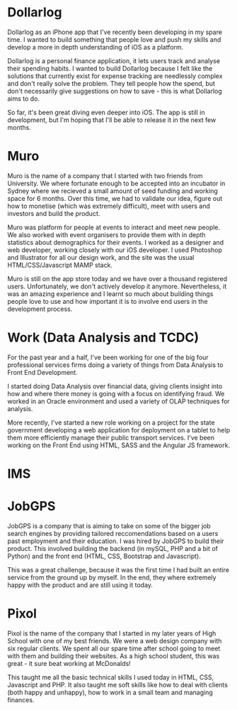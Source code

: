 # Dollarlog

Dollarlog as an iPhone app that I've recently been developing in my spare time. I wanted to build something that people love and push my skills and develop a more in depth understanding of iOS as a platform.

Dollarlog is a personal finance application, it lets users track and analyse their spending habits. I wanted to build Dollarlog because I felt like the solutions that currently exist for expense tracking are needlessly complex and don't really solve the problem. They tell people how the spend, but don't necessarily give suggestions on how to save - this is what Dollarlog aims to do.

So far, it's been great diving even deeper into iOS. The app is still in development, but I'm hoping that I'll be able to release it in the next few months.

# Muro

Muro is the name of a company that I started with two friends from University. We where fortunate enough to be accepted into an incubator in Sydney where we recieved a small amount of seed funding and working space for 6 months. Over this time, we had to validate our idea, figure out how to monetise (which was extremely difficult), meet with users and investors and build the product.

Muro was platform for people at events to interact and meet new people. We also worked with event organisers to provide them with in depth statistics about demographics for their events. I worked as a designer and web developer, working closely with our iOS developer. I used Photoshop and Illustrator for all our design work, and the site was the usual HTML/CSS/Javascript MAMP stack.

Muro is still on the app store today and we have over a thousand registered users. Unfortunately, we don't actively develop it anymore. Nevertheless, it was an amazing experience and I learnt so much about building things people love to use and how important it is to involve end users in the development process.

# Work (Data Analysis and TCDC)

For the past year and a half, I've been working for one of the big four professional services firms doing a variety of things from Data Analysis to Front End Development.

I started doing Data Analysis over financial data, giving clients insight into how and where there money is going with a focus on identifying fraud. We worked in an Oracle environment and used a variety of OLAP techniques for analysis.

More recently, I've started a new role working on a project for the state government developing a web application for deployment on a tablet to help them more efficiently manage their public transport services. I've been working on the Front End using HTML, SASS and the Angular JS framework.

# IMS

# JobGPS

JobGPS is a company that is aiming to take on some of the bigger job search engines by providing tailored reccomendations based on a users past employment and their education. I was hired by JobGPS to build their product. This involved building the backend (in mySQL, PHP and a bit of Python) and the front end (HTML, CSS, Bootstrap and Javascript).

This was a great challenge, because it was the first time I had built an entire service from the ground up by myself. In the end, they where extremely happy with the product and are still using it today.

# Pixol

Pixol is the name of the company that I started in my later years of High School with one of my best friends. We were a web design company with six regular clients. We spent all our spare time after school going to meet with them and building their websites. As a high school student, this was great - it sure beat working at McDonalds!

This taught me all the basic technical skills I used today in HTML, CSS, Javascript and PHP. It also taught me soft skills like how to deal with clients (both happy and unhappy), how to work in a small team and managing finances.
